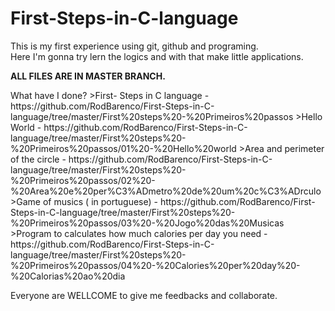 # First-Steps-in-C-language
This is my first experience using git, github and programing.<br>
Here I'm gonna try lern the logics and with that make little applications.
<p><b>ALL FILES ARE IN MASTER BRANCH.</b></p>
What have I done?
>First- Steps in C language -https://github.com/RodBarenco/First-Steps-in-C-language/tree/master/First%20steps%20-%20Primeiros%20passos
>Hello World - https://github.com/RodBarenco/First-Steps-in-C-language/tree/master/First%20steps%20-%20Primeiros%20passos/01%20-%20Hello%20world
>Area and perimeter of the circle - https://github.com/RodBarenco/First-Steps-in-C-language/tree/master/First%20steps%20-%20Primeiros%20passos/02%20-%20Area%20e%20per%C3%ADmetro%20de%20um%20c%C3%ADrculo
>Game of musics ( in portuguese) - https://github.com/RodBarenco/First-Steps-in-C-language/tree/master/First%20steps%20-%20Primeiros%20passos/03%20-%20Jogo%20das%20Musicas
>Program to calculates how much calories per day you need - https://github.com/RodBarenco/First-Steps-in-C-language/tree/master/First%20steps%20-%20Primeiros%20passos/04%20-%20Calories%20per%20day%20-%20Calorias%20ao%20dia 
<p>Everyone are WELLCOME to give me feedbacks and collaborate.</P>
